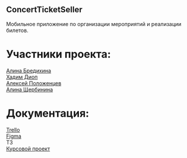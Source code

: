 ## ConcertTicketSeller
Мобильное приложение по организации мероприятий и реализации билетов.

# Участники проекта:
[Алина Бредихина](https://github.com/briilliin)  
[Хадим Диоп](https://github.com/mamekhaaa)  
[Алексей Положенцев](https://github.com/Alex07062002)  
[Алина Щербинина](https://github.com/alinashch)  

# Документация:
[Trello](https://trello.com/b/Bb9wuqqQ/concertticketseller)  
[Figma](https://www.figma.com/file/tdOG9JBKYX5Lrs92TDlV6F/Untitled?node-id=0%3A1&t=eE5Y2vTapVNAN9RP-1)  
ТЗ  
[Курсовой проект](https://drive.google.com/drive/folders/1iXX-nkNrjnKz6hVYKLF-8OsXyY7bBznW?usp=sharing)  
